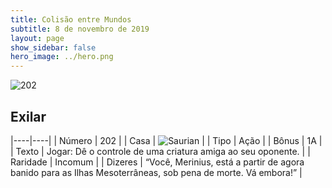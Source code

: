 ```yaml
---
title: Colisão entre Mundos
subtitle: 8 de novembro de 2019
layout: page
show_sidebar: false
hero_image: ../hero.png
---
```


![202](https://cdn.keyforgegame.com/media/card_front/pt/452_202_65P4RWHGQRG6_pt.png)

## Exilar

|----|----|
| Número | 202 |
| Casa | ![Saurian](https://archonarcana.com/images/thumb/9/9e/Saurian_P.png/22px-Saurian_P.png "Sauro") |
| Tipo | Ação |
| Bônus | 1A |
| Texto | Jogar: Dê o controle de uma criatura amiga ao seu oponente. |
| Raridade | Incomum |
| Dizeres | “Você, Merinius, está a partir de agora banido  para as Ilhas Mesoterrâneas, sob pena de morte. Vá embora!” |
